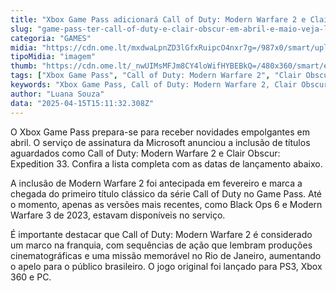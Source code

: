 ```yaml
---
title: "Xbox Game Pass adicionará Call of Duty: Modern Warfare 2 e Clair Obscur em abril e maio"
slug: "game-pass-ter-call-of-duty-e-clair-obscur-em-abril-e-maio-veja-lista-completa"
categoria: "GAMES"
midia: "https://cdn.ome.lt/mxdwaLpnZD3lGfxRuipcO4nxr7g=/987x0/smart/uploads/conteudo/fotos/OMELETE_CAPA_-_2025-04-15T110244.055.png"
tipoMidia: "imagem"
thumb: "https://cdn.ome.lt/_nwUIMsMFJm8CY4loWifHYBEBkQ=/480x360/smart/extras/conteudos/omelete_THUMB_-_2025-04-15T111806.532.png"
tags: ["Xbox Game Pass", "Call of Duty: Modern Warfare 2", "Clair Obscur", "Far Cry 4", "Microsoft"]
keywords: "Xbox Game Pass, Call of Duty: Modern Warfare 2, Clair Obscur, Far Cry 4, Microsoft"
author: "Luana Souza"
data: "2025-04-15T15:11:32.308Z"
---
```


O Xbox Game Pass prepara-se para receber novidades empolgantes em abril. O serviço de assinatura da Microsoft anunciou a inclusão de títulos aguardados como Call of Duty: Modern Warfare 2 e Clair Obscur: Expedition 33. Confira a lista completa com as datas de lançamento abaixo.

A inclusão de Modern Warfare 2 foi antecipada em fevereiro e marca a chegada do primeiro título clássico da série Call of Duty no Game Pass. Até o momento, apenas as versões mais recentes, como Black Ops 6 e Modern Warfare 3 de 2023, estavam disponíveis no serviço.

É importante destacar que Call of Duty: Modern Warfare 2 é considerado um marco na franquia, com sequências de ação que lembram produções cinematográficas e uma missão memorável no Rio de Janeiro, aumentando o apelo para o público brasileiro. O jogo original foi lançado para PS3, Xbox 360 e PC.

